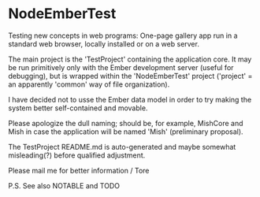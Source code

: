 # NodeEmberTest

Testing new concepts in web programs:
One-page gallery app run in a standard web browser, locally installed or on a web server.

The main project is the 'TestProject' containing the application core. It may be run primitively only with the Ember development server (useful for debugging), but is wrapped within the 'NodeEmberTest' project ('project' = an apparently 'common' way of file organization).

I have decided not to usse the Ember data model in order to try making the system better self-contained and movable. 

Please apologize the dull naming; should be, for example, MishCore and Mish in case the application will be named 'Mish' (preliminary proposal).

The TestProject README.md is auto-generated and maybe somewhat misleading(?) before qualified adjustment.

Please mail me for better information / Tore

P.S. See also NOTABLE and TODO
